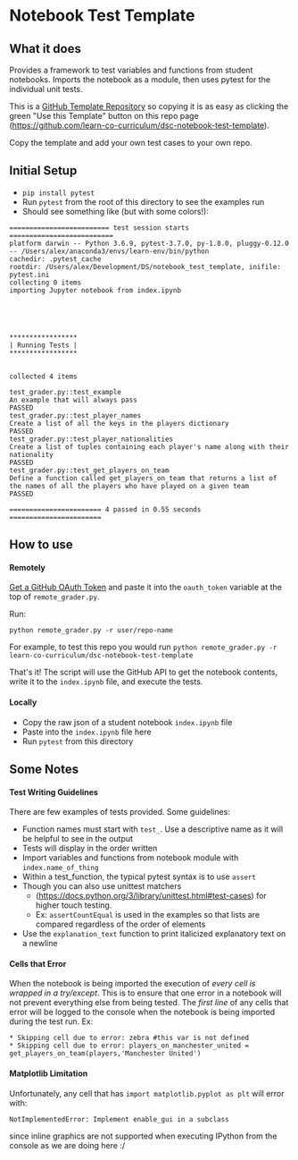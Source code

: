 # Notebook Test Template

## What it does
Provides a framework to test variables and functions from student notebooks. Imports the notebook as a module, then uses pytest for the individual unit tests.

This is a [GitHub Template Repository](https://help.github.com/en/github/creating-cloning-and-archiving-repositories/creating-a-repository-from-a-template) so copying it is as easy as clicking the green "Use this Template" button on this repo page (https://github.com/learn-co-curriculum/dsc-notebook-test-template).

Copy the template and add your own test cases to your own repo.

## Initial Setup
* `pip install pytest`
* Run `pytest` from the root of this directory to see the examples run
* Should see something like (but with some colors!):

```
========================= test session starts ==========================
platform darwin -- Python 3.6.9, pytest-3.7.0, py-1.8.0, pluggy-0.12.0 -- /Users/alex/anaconda3/envs/learn-env/bin/python
cachedir: .pytest_cache
rootdir: /Users/alex/Development/DS/notebook_test_template, inifile: pytest.ini
collecting 0 items                                                     importing Jupyter notebook from index.ipynb





*****************
| Running Tests |
*****************


collected 4 items                                                      

test_grader.py::test_example
An example that will always pass
PASSED
test_grader.py::test_player_names
Create a list of all the keys in the players dictionary
PASSED
test_grader.py::test_player_nationalities
Create a list of tuples containing each player's name along with their nationality
PASSED
test_grader.py::test_get_players_on_team
Define a function called get_players_on_team that returns a list of the names of all the players who have played on a given team
PASSED

======================= 4 passed in 0.55 seconds =======================
```

## How to use

#### Remotely
[Get a GitHub OAuth Token](https://github.com/settings/tokens) and paste it into the `oauth_token` variable at the top of `remote_grader.py`.

Run:

```
python remote_grader.py -r user/repo-name
```

For example, to test this repo you would run `python remote_grader.py -r learn-co-curriculum/dsc-notebook-test-template`

That's it! The script will use the GitHub API to get the notebook contents, write it to the `index.ipynb` file, and execute the tests.

#### Locally
* Copy the raw json of a student notebook `index.ipynb` file
* Paste into the `index.ipynb` file here
* Run `pytest` from this directory

## Some Notes

#### Test Writing Guidelines

There are few examples of tests provided. Some guidelines:

* Function names must start with `test_`. Use a descriptive name as it will be helpful to see in the output
* Tests will display in the order written
* Import variables and functions from notebook module with `index.name_of_thing`
* Within a test_function, the typical pytest syntax is to use `assert`
* Though you can also use unittest matchers
	* (https://docs.python.org/3/library/unittest.html#test-cases) for higher touch testing.  
	* Ex: `assertCountEqual` is used in the examples so that lists are compared regardless of the order of elements
* Use the `explanation_text` function to print italicized explanatory text on a newline

#### Cells that Error
When the notebook is being imported the execution of *every cell is wrapped in a try/except*. This is to ensure that one error in a notebook will not prevent everything else from being tested. The *first line* of any cells that error will be logged to the console when the notebook is being imported during the test run. Ex:

```
* Skipping cell due to error: zebra #this var is not defined
* Skipping cell due to error: players_on_manchester_united = get_players_on_team(players,'Manchester United')
```

#### Matplotlib Limitation
Unfortunately, any cell that has `import matplotlib.pyplot as plt` will error with:

```
NotImplementedError: Implement enable_gui in a subclass
```

since inline graphics are not supported when executing IPython from the console as we are doing here :/
